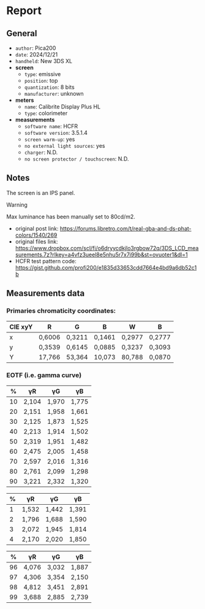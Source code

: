 # Report

## General

- `author`: Pica200
- `date`: 2024/12/21
- `handheld`: New 3DS XL
- **screen**
    - `type`: emissive
    - `position`: top
    - `quantization`: 8 bits
    - `manufacturer`: unknown
- **meters**
    - `name`: Calibrite Display Plus HL
    - `type`: colorimeter
- **measurements**
   - `software name`: HCFR
   - `software version`: 3.5.1.4
   - `screen warm-up`: yes
   - `no external light sources`: yes
   - `charger`: N.D.
   - `no screen protector / touchscreen`: N.D.

## Notes

The screen is an IPS panel.

> [!WARNING]
> Max luminance has been manually set to 80cd/m2.

- original post link: https://forums.libretro.com/t/real-gba-and-ds-phat-colors/1540/269
- original files link: https://www.dropbox.com/scl/fi/o6dryycdkjlo3rgbow72q/3DS_LCD_measurements.7z?rlkey=a4vfz3ueel8e5nhu5r7x7i99b&st=ovuoter1&dl=1
- HCFR test pattern code: https://gist.github.com/profi200/e1835d33653cdd7664e4bd9a6db52c1b

## Measurements data

### Primaries chromaticity coordinates:

| CIE xyY | R | G | B | W | B |
| --- | --- | ---| --- | --- | --- |
| x	| 0,6006 | 0,3211 | 0,1461 | 0,2977 | 0,2777 |
| y	| 0,3539 | 0,6145 | 0,0885 | 0,3237 | 0,3093 |	
| Y	| 17,766 | 53,364 | 10,073 | 80,788 | 0,0870 | 


### EOTF (i.e. gamma curve)

| % | γR | γG | γB |
| --- | --- | ---| --- |
| 10	| 2,104	| 1,970	| 1,775	|	
| 20	| 2,151	| 1,958	| 1,661	| 
| 30	| 2,125	| 1,873	| 1,525	| 
| 40	| 2,213	| 1,914	| 1,502	| 
| 50	| 2,319	| 1,951	| 1,482	| 
| 60	| 2,475	| 2,005	| 1,458	| 
| 70	| 2,597	| 2,016	| 1,316	| 
| 80	| 2,761	| 2,099	| 1,298 | 
| 90	| 3,221	| 2,332	| 1,320 | 

| % | γR | γG | γB |
| --- | --- | ---| --- |
| 1	| 1,532	| 1,442	| 1,391 | 
| 2	| 1,796	| 1,688	| 1,590 | 
| 3	| 2,072	| 1,945	| 1,814 | 
| 4	| 2,170	| 2,020	| 1,850 | 
 
| % | γR | γG | γB |
| --- | --- | --- | --- |
| 96	| 4,076	| 3,032	| 1,887 | 
| 97	| 4,306	| 3,354	| 2,150 | 
| 98	| 4,812	| 3,451	| 2,891 | 
| 99	| 3,688	| 2,885	| 2,739 | 
			
								
								
